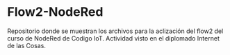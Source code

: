 # Flow2-NodeRed
Repositorio donde se muestran los archivos para la aclización del flow2 del curso de NodeRed de Codigo IoT. Actividad visto en el diplomado Internet de las Cosas.
